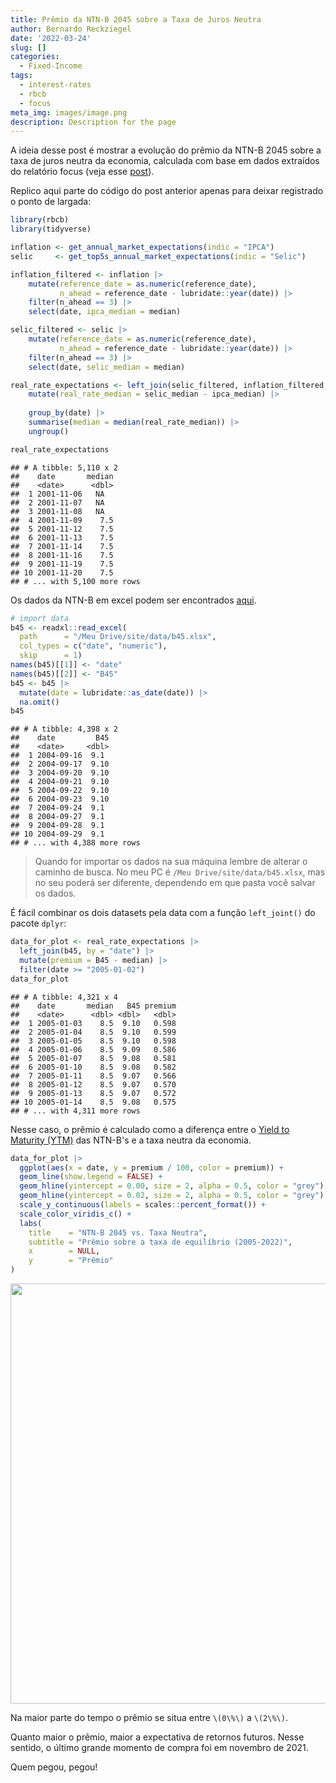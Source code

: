 ```yaml
---
title: Prêmio da NTN-B 2045 sobre a Taxa de Juros Neutra
author: Bernardo Reckziegel
date: '2022-03-24'
slug: []
categories:
  - Fixed-Income
tags:
  - interest-rates
  - rbcb
  - focus
meta_img: images/image.png
description: Description for the page
---
```


A ideia desse post é mostrar a evolução do prêmio da NTN-B 2045 sobre a taxa de juros neutra da economia, calculada com base em dados extraídos do relatório focus (veja esse [post](https://www.bernardo.codes/blog/2021-11-29-taxa-neutra-com-base-no-focus/)).

Replico aqui parte do código do post anterior apenas para deixar registrado o ponto de largada:


```r
library(rbcb)
library(tidyverse)

inflation <- get_annual_market_expectations(indic = "IPCA")
selic     <- get_top5s_annual_market_expectations(indic = "Selic")

inflation_filtered <- inflation |> 
    mutate(reference_date = as.numeric(reference_date),
           n_ahead = reference_date - lubridate::year(date)) |> 
    filter(n_ahead == 3) |> 
    select(date, ipca_median = median)

selic_filtered <- selic |> 
    mutate(reference_date = as.numeric(reference_date),
           n_ahead = reference_date - lubridate::year(date)) |> 
    filter(n_ahead == 3) |> 
    select(date, selic_median = median)

real_rate_expectations <- left_join(selic_filtered, inflation_filtered, by = "date") |> 
    mutate(real_rate_median = selic_median - ipca_median) |> 
  
    group_by(date) |> 
    summarise(median = median(real_rate_median)) |> 
    ungroup()

real_rate_expectations
```

```
## # A tibble: 5,110 x 2
##    date       median
##    <date>      <dbl>
##  1 2001-11-06   NA  
##  2 2001-11-07   NA  
##  3 2001-11-08   NA  
##  4 2001-11-09    7.5
##  5 2001-11-12    7.5
##  6 2001-11-13    7.5
##  7 2001-11-14    7.5
##  8 2001-11-16    7.5
##  9 2001-11-19    7.5
## 10 2001-11-20    7.5
## # ... with 5,100 more rows
```

Os dados da NTN-B em excel podem ser encontrados [aqui](https://github.com/Reckziegel/site/tree/master/data).


```r
# import data
b45 <- readxl::read_excel(
  path      = "/Meu Drive/site/data/b45.xlsx",
  col_types = c("date", "numeric"),
  skip      = 1)
names(b45)[[1]] <- "date"
names(b45)[[2]] <- "B45"
b45 <- b45 |>
  mutate(date = lubridate::as_date(date)) |>
  na.omit()
b45
```

```
## # A tibble: 4,398 x 2
##    date         B45
##    <date>     <dbl>
##  1 2004-09-16  9.1 
##  2 2004-09-17  9.10
##  3 2004-09-20  9.10
##  4 2004-09-21  9.10
##  5 2004-09-22  9.10
##  6 2004-09-23  9.10
##  7 2004-09-24  9.1 
##  8 2004-09-27  9.1 
##  9 2004-09-28  9.1 
## 10 2004-09-29  9.1 
## # ... with 4,388 more rows
```

> Quando for importar os dados na sua máquina lembre de alterar o caminho de busca. No meu PC é `/Meu Drive/site/data/b45.xlsx`, mas no seu poderá ser diferente, dependendo em que pasta você salvar os dados.

É fácil combinar os dois datasets pela data com a função `left_joint()` do pacote `dplyr`:


```r
data_for_plot <- real_rate_expectations |>
  left_join(b45, by = "date") |>
  mutate(premium = B45 - median) |>
  filter(date >= "2005-01-02") 
data_for_plot
```

```
## # A tibble: 4,321 x 4
##    date       median   B45 premium
##    <date>      <dbl> <dbl>   <dbl>
##  1 2005-01-03    8.5  9.10   0.598
##  2 2005-01-04    8.5  9.10   0.599
##  3 2005-01-05    8.5  9.10   0.598
##  4 2005-01-06    8.5  9.09   0.586
##  5 2005-01-07    8.5  9.08   0.581
##  6 2005-01-10    8.5  9.08   0.582
##  7 2005-01-11    8.5  9.07   0.566
##  8 2005-01-12    8.5  9.07   0.570
##  9 2005-01-13    8.5  9.07   0.572
## 10 2005-01-14    8.5  9.08   0.575
## # ... with 4,311 more rows
```

Nesse caso, o prêmio é calculado como a diferença entre o [Yield to Maturity (YTM)](https://www.investopedia.com/terms/y/yieldtomaturity.asp) das NTN-B's e a taxa neutra da economia.


```r
data_for_plot |> 
  ggplot(aes(x = date, y = premium / 100, color = premium)) +
  geom_line(show.legend = FALSE) +
  geom_hline(yintercept = 0.00, size = 2, alpha = 0.5, color = "grey") + 
  geom_hline(yintercept = 0.02, size = 2, alpha = 0.5, color = "grey") + 
  scale_y_continuous(labels = scales::percent_format()) + 
  scale_color_viridis_c() + 
  labs(
    title    = "NTN-B 2045 vs. Taxa Neutra",
    subtitle = "Prêmio sobre a taxa de equilíbrio (2005-2022)",
    x        = NULL, 
    y        = "Prêmio"
)
```

<img src="{{< blogdown/postref >}}index_files/figure-html/unnamed-chunk-4-1.png" width="672" />

Na maior parte do tempo o prêmio se situa entre `\(0\%\)` a `\(2\%\)`. 

Quanto maior o prêmio, maior a expectativa de retornos futuros. Nesse sentido, o último grande momento de compra foi em novembro de 2021. 

Quem pegou, pegou!
